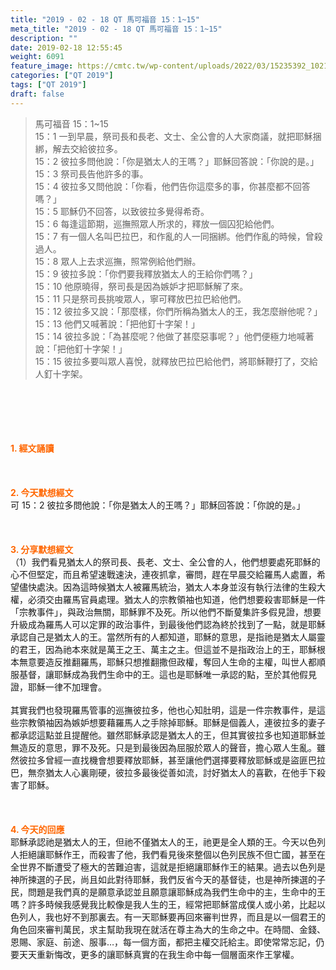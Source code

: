 ```yaml
---
title: "2019 - 02 - 18 QT 馬可福音 15：1~15"
meta_title: "2019 - 02 - 18 QT 馬可福音 15：1~15"
description: ""
date: 2019-02-18 12:55:45
weight: 6091
feature_image: https://cmtc.tw/wp-content/uploads/2022/03/15235392_10211799862337740_180693556567566654_o-1.webp
categories: ["QT 2019"]
tags: ["QT 2019"]
draft: false
---
```


<blockquote>馬可福音 15：1~15<br />
15：1 一到早晨，祭司長和長老、文士、全公會的人大家商議，就把耶穌捆綁，解去交給彼拉多。<br />
15：2 彼拉多問他說：「你是猶太人的王嗎？」耶穌回答說：「你說的是。」<br />
15：3 祭司長告他許多的事。<br />
15：4 彼拉多又問他說：「你看，他們告你這麼多的事，你甚麼都不回答嗎？」<br />
15：5 耶穌仍不回答，以致彼拉多覺得希奇。<br />
15：6 每逢這節期，巡撫照眾人所求的，釋放一個囚犯給他們。<br />
15：7 有一個人名叫巴拉巴，和作亂的人一同捆綁。他們作亂的時候，曾殺過人。<br />
15：8 眾人上去求巡撫，照常例給他們辦。<br />
15：9 彼拉多說：「你們要我釋放猶太人的王給你們嗎？」<br />
15：10 他原曉得，祭司長是因為嫉妒才把耶穌解了來。<br />
15：11 只是祭司長挑唆眾人，寧可釋放巴拉巴給他們。<br />
15：12 彼拉多又說：「那麼樣，你們所稱為猶太人的王，我怎麼辦他呢？」<br />
15：13 他們又喊著說：「把他釘十字架！」<br />
15：14 彼拉多說：「為甚麼呢？他做了甚麼惡事呢？」他們便極力地喊著說：「把他釘十字架！」<br />
15：15 彼拉多要叫眾人喜悅，就釋放巴拉巴給他們，將耶穌鞭打了，交給人釘十字架。</blockquote><br />
&nbsp;<br />
<br />
&nbsp;<br />
<br />
<span style="color: #ff6600;"><strong>1. </strong><strong>經文誦讀</strong></span><br />
<br />
<span style="color: #ff6600;"><strong> </strong></span><br />
<br />
<span style="color: #ff6600;"><strong>2. 今天默想</strong><strong>經文<br />
</strong></span>可 15：2 彼拉多問他說：「你是猶太人的王嗎？」耶穌回答說：「你說的是。」<br />
<br />
&nbsp;<br />
<br />
<span style="color: #ff6600;"><strong>3. 分享默想經文<br />
</strong></span>（1）我們看見猶太人的祭司長、長老、文士、全公會的人，他們想要處死耶穌的心不但堅定，而且希望速戰速決，連夜抓拿，審問，趕在早晨交給羅馬人處置，希望儘快處決。因為這時候猶太人被羅馬統治，猶太人本身並沒有執行法律的生殺大權，必須交由羅馬官員處理。猶太人的宗教領袖也知道，他們想要殺害耶穌是一件「宗教事件」，與政治無關，耶穌罪不及死。所以他們不斷蓃集許多假見證，想要升級成為羅馬人可以定罪的政治事件，到最後他們認為終於找到了一點，就是耶穌承認自己是猶太人的王。當然所有的人都知道，耶穌的意思，是指祂是猶太人屬靈的君王，因為祂本來就是萬王之王、萬主之主。但這並不是指政治上的王，耶穌根本無意要造反推翻羅馬，耶穌只想推翻撒但政權，奪回人生命的主權，叫世人都順服基督，讓耶穌成為我們生命中的王。這也是耶穌唯一承認的點，至於其他假見證，耶穌一律不加理會。<br />
<br />
其實我們也發現羅馬管事的巡撫彼拉多，他也心知肚明，這是一件宗教事件，是這些宗教領袖因為嫉妒想要藉羅馬人之手除掉耶穌。耶穌是個義人，連彼拉多的妻子都承認這點並且提醒他。雖然耶穌承認是猶太人的王，但其實彼拉多也知道耶穌並無造反的意思，罪不及死。只是到最後因為屈服於眾人的聲音，擔心眾人生亂。雖然彼拉多曾經一直找機會想要釋放耶穌，甚至讓他們選擇要釋放耶穌或是盜匪巴拉巴，無奈猶太人心裏剛硬，彼拉多最後從善如流，討好猶太人的喜歡，在他手下殺害了耶穌。<br />
<br />
&nbsp;<br />
<br />
<span style="color: #ff6600;"><strong>4. 今天的回應<br />
</strong></span>耶穌承認祂是猶太人的王，但祂不僅猶太人的王，祂更是全人類的王。今天以色列人拒絕讓耶穌作王，而殺害了他，我們看見後來整個以色列民族不但亡國，甚至在全世界不斷遭受了極大的苦難迫害，這就是拒絕讓耶穌作王的結果。過去以色列是神所揀選的子民，尚且如此對待耶穌，我們反省今天的基督徒，也是神所揀選的子民，問題是我們真的是願意承認並且願意讓耶穌成為我們生命中的主，生命中的王嗎？許多時候我感覺我比較像是我人生的王，經常把耶穌當成僕人或小弟，比起以色列人，我也好不到那裏去。有一天耶穌要再回來審判世界，而且是以一個君王的角色回來審判萬民，求主幫助我現在就活在尊主為大的生命之中。在時間、金錢、恩賜、家庭、前途、服事…，每一個方面，都把主權交託給主。即使常常忘記，仍要天天重新悔改，更多的讓耶穌真實的在我生命中每一個層面來作王掌權。<br />
<br />
&nbsp;
        
